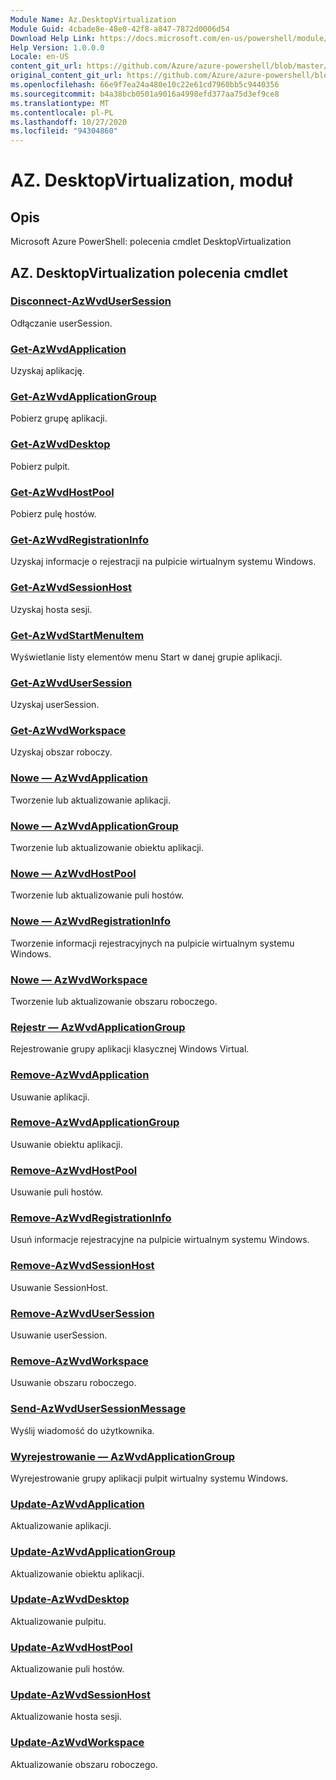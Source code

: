 ```yaml
---
Module Name: Az.DesktopVirtualization
Module Guid: 4cbade8e-48e0-42f8-a847-7872d0006d54
Download Help Link: https://docs.microsoft.com/en-us/powershell/module/az.desktopvirtualization
Help Version: 1.0.0.0
Locale: en-US
content_git_url: https://github.com/Azure/azure-powershell/blob/master/src/DesktopVirtualization/help/Az.DesktopVirtualization.md
original_content_git_url: https://github.com/Azure/azure-powershell/blob/master/src/DesktopVirtualization/help/Az.DesktopVirtualization.md
ms.openlocfilehash: 66e9f7ea24a480e10c22e61cd7960bb5c9440356
ms.sourcegitcommit: b4a38bcb0501a9016a4998efd377aa75d3ef9ce8
ms.translationtype: MT
ms.contentlocale: pl-PL
ms.lasthandoff: 10/27/2020
ms.locfileid: "94304860"
---
```

# AZ. DesktopVirtualization, moduł
## Opis
Microsoft Azure PowerShell: polecenia cmdlet DesktopVirtualization

## AZ. DesktopVirtualization polecenia cmdlet
### [Disconnect-AzWvdUserSession](Disconnect-AzWvdUserSession.md)
Odłączanie userSession.

### [Get-AzWvdApplication](Get-AzWvdApplication.md)
Uzyskaj aplikację.

### [Get-AzWvdApplicationGroup](Get-AzWvdApplicationGroup.md)
Pobierz grupę aplikacji.

### [Get-AzWvdDesktop](Get-AzWvdDesktop.md)
Pobierz pulpit.

### [Get-AzWvdHostPool](Get-AzWvdHostPool.md)
Pobierz pulę hostów.

### [Get-AzWvdRegistrationInfo](Get-AzWvdRegistrationInfo.md)
Uzyskaj informacje o rejestracji na pulpicie wirtualnym systemu Windows.

### [Get-AzWvdSessionHost](Get-AzWvdSessionHost.md)
Uzyskaj hosta sesji.

### [Get-AzWvdStartMenuItem](Get-AzWvdStartMenuItem.md)
Wyświetlanie listy elementów menu Start w danej grupie aplikacji.

### [Get-AzWvdUserSession](Get-AzWvdUserSession.md)
Uzyskaj userSession.

### [Get-AzWvdWorkspace](Get-AzWvdWorkspace.md)
Uzyskaj obszar roboczy.

### [Nowe — AzWvdApplication](New-AzWvdApplication.md)
Tworzenie lub aktualizowanie aplikacji.

### [Nowe — AzWvdApplicationGroup](New-AzWvdApplicationGroup.md)
Tworzenie lub aktualizowanie obiektu aplikacji.

### [Nowe — AzWvdHostPool](New-AzWvdHostPool.md)
Tworzenie lub aktualizowanie puli hostów.

### [Nowe — AzWvdRegistrationInfo](New-AzWvdRegistrationInfo.md)
Tworzenie informacji rejestracyjnych na pulpicie wirtualnym systemu Windows.

### [Nowe — AzWvdWorkspace](New-AzWvdWorkspace.md)
Tworzenie lub aktualizowanie obszaru roboczego.

### [Rejestr — AzWvdApplicationGroup](Register-AzWvdApplicationGroup.md)
Rejestrowanie grupy aplikacji klasycznej Windows Virtual.

### [Remove-AzWvdApplication](Remove-AzWvdApplication.md)
Usuwanie aplikacji.

### [Remove-AzWvdApplicationGroup](Remove-AzWvdApplicationGroup.md)
Usuwanie obiektu aplikacji.

### [Remove-AzWvdHostPool](Remove-AzWvdHostPool.md)
Usuwanie puli hostów.

### [Remove-AzWvdRegistrationInfo](Remove-AzWvdRegistrationInfo.md)
Usuń informacje rejestracyjne na pulpicie wirtualnym systemu Windows.

### [Remove-AzWvdSessionHost](Remove-AzWvdSessionHost.md)
Usuwanie SessionHost.

### [Remove-AzWvdUserSession](Remove-AzWvdUserSession.md)
Usuwanie userSession.

### [Remove-AzWvdWorkspace](Remove-AzWvdWorkspace.md)
Usuwanie obszaru roboczego.

### [Send-AzWvdUserSessionMessage](Send-AzWvdUserSessionMessage.md)
Wyślij wiadomość do użytkownika.

### [Wyrejestrowanie — AzWvdApplicationGroup](Unregister-AzWvdApplicationGroup.md)
Wyrejestrowanie grupy aplikacji pulpit wirtualny systemu Windows.

### [Update-AzWvdApplication](Update-AzWvdApplication.md)
Aktualizowanie aplikacji.

### [Update-AzWvdApplicationGroup](Update-AzWvdApplicationGroup.md)
Aktualizowanie obiektu aplikacji.

### [Update-AzWvdDesktop](Update-AzWvdDesktop.md)
Aktualizowanie pulpitu.

### [Update-AzWvdHostPool](Update-AzWvdHostPool.md)
Aktualizowanie puli hostów.

### [Update-AzWvdSessionHost](Update-AzWvdSessionHost.md)
Aktualizowanie hosta sesji.

### [Update-AzWvdWorkspace](Update-AzWvdWorkspace.md)
Aktualizowanie obszaru roboczego.

